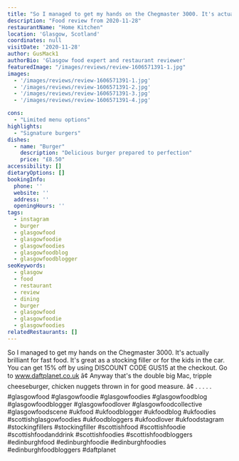 ```yaml
---
title: "So I managed to get my hands on the Chegmaster 3000. It's actually brilliant for fast food. It's great as a stocking filler or for the kids in the car. You can get 15% off by using DISCOUNT CODE GUS15 at the checkout. Go to www.daftplanet.co.uk"
description: "Food review from 2020-11-28"
restaurantName: "Home Kitchen"
location: 'Glasgow, Scotland'
coordinates: null
visitDate: '2020-11-28'
author: GusMack1
authorBio: 'Glasgow food expert and restaurant reviewer'
featuredImage: "/images/reviews/review-1606571391-1.jpg"
images:
  - '/images/reviews/review-1606571391-1.jpg'
  - '/images/reviews/review-1606571391-2.jpg'
  - '/images/reviews/review-1606571391-3.jpg'
  - '/images/reviews/review-1606571391-4.jpg'

cons:
  - "Limited menu options"
highlights:
  - "Signature burgers"
dishes:
  - name: "Burger"
    description: "Delicious burger prepared to perfection"
    price: "£8.50"
accessibility: []
dietaryOptions: []
bookingInfo:
  phone: ''
  website: ''
  address: ''
  openingHours: ''
tags:
  - instagram
  - burger
  - glasgowfood
  - glasgowfoodie
  - glasgowfoodies
  - glasgowfoodblog
  - glasgowfoodblogger
seoKeywords:
  - glasgow
  - food
  - restaurant
  - review
  - dining
  - burger
  - glasgowfood
  - glasgowfoodie
  - glasgowfoodies
relatedRestaurants: []
---
```

So I managed to get my hands on the Chegmaster 3000. It's actually brilliant for fast food. It's great as a stocking filler or for the kids in the car. You can get 15% off by using DISCOUNT CODE GUS15 at the checkout. Go to www.daftplanet.co.uk
â¢
Anyway that's the double big Mac, tripple cheeseburger, chicken nuggets thrown in for good measure. 
â¢
.
.
.
.
.
#glasgowfood #glasgowfoodie #glasgowfoodies #glasgowfoodblog #glasgowfoodblogger #glasgowfoodlover #glasgowfoodcollective #glasgowfoodscene #ukfood #ukfoodblogger #ukfoodblog #ukfoodies #scottishglasgowfoodies #ukfoodbloggers #ukfoodlover #ukfoodstagram #stockingfillers #stockingfiller #scottishfood #scottishfoodie #scottishfoodanddrink #scottishfoodies #scottishfoodbloggers #edinburghfood #edinburghfoodie #edinburghfoodies #edinburghfoodbloggers #daftplanet

